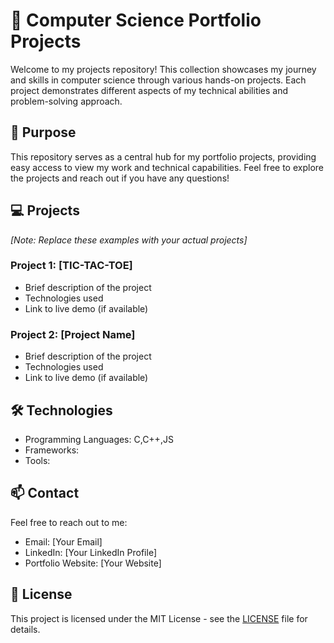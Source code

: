 
# 🚀 Computer Science Portfolio Projects

Welcome to my projects repository! This collection showcases my journey and skills in computer science through various hands-on projects. Each project demonstrates different aspects of my technical abilities and problem-solving approach.

## 🎯 Purpose

This repository serves as a central hub for my portfolio projects, providing easy access to view my work and technical capabilities. Feel free to explore the projects and reach out if you have any questions!

## 💻 Projects

*[Note: Replace these examples with your actual projects]*

### Project 1: [TIC-TAC-TOE]
- Brief description of the project
- Technologies used
- Link to live demo (if available)

### Project 2: [Project Name]
- Brief description of the project
- Technologies used
- Link to live demo (if available)

## 🛠️ Technologies

- Programming Languages: C,C++,JS
- Frameworks: 
- Tools: 

## 📫 Contact

Feel free to reach out to me:
- Email: [Your Email]
- LinkedIn: [Your LinkedIn Profile]
- Portfolio Website: [Your Website]

## 📝 License

This project is licensed under the MIT License - see the [LICENSE](LICENSE) file for details.
